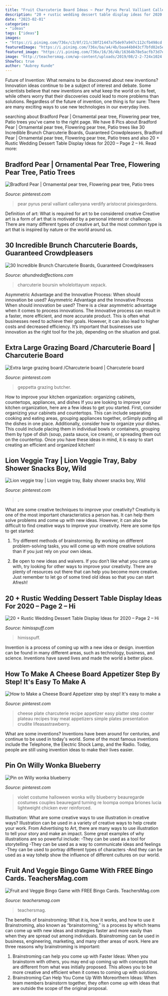 ```yaml
---
title: "Fruit Charcuterie Board Ideas ~ Pear Pyrus Peral Valliant Calleryana Verdify Aristocrat Pixiesgardens"
description: "20 + rustic wedding dessert table display ideas for 2020 – page 2 – hi"
date: "2023-02-01"
categories:
- "ideas"
tags: ["ideas"]
images:
- "https://i.pinimg.com/736x/c3/8f/21/c38f21447a75de97a947c112cfb498cd.jpg"
featuredImage: "https://i.pinimg.com/736x/ba/a4/4b/baa44b043cf7bfd02e5e7fe6ccb666ed.jpg"
featured_image: "https://i.pinimg.com/736x/16/36/4b/16364b78e5acfb73d7e8c0ac06ce5a11.jpg"
image: "http://teachersmag.com/wp-content/uploads/2019/08/2-2-724x1024.jpg"
ShowToc: true
author: "Aubrey Kunde"
---
```



Future of Invention: What remains to be discovered about new inventions?
Innovation ideas continue to be a subject of interest and debate. Some scientists believe that new inventions are what keep the world on its feet, while others worry that their discoveries could lead to more problems than solutions. Regardless of the future of invention, one thing is for sure: There are many exciting ways to use new technologies in our everyday lives.

	

		
searching about Bradford Pear | Ornamental pear tree, Flowering pear tree, Patio trees you've came to the right page. We have 8 Pics about Bradford Pear | Ornamental pear tree, Flowering pear tree, Patio trees like 30 Incredible Brunch Charcuterie Boards, Guaranteed Crowdpleasers, Bradford Pear | Ornamental pear tree, Flowering pear tree, Patio trees and also 20 + Rustic Wedding Dessert Table Display Ideas for 2020 – Page 2 – Hi. Read more:
		
    
## Bradford Pear | Ornamental Pear Tree, Flowering Pear Tree, Patio Trees

<img loading=lazy src="https://i.pinimg.com/736x/c3/8f/21/c38f21447a75de97a947c112cfb498cd.jpg" onerror="this.onerror=null;this.src='https://tse1.mm.bing.net/th?id=OIP.lB_UcoasbVF87qYTvQcArwHaJ3&amp;pid=15.1';" alt="Bradford Pear | Ornamental pear tree, Flowering pear tree, Patio trees">

_Source: pinterest.com_

>pear pyrus peral valliant calleryana verdify aristocrat pixiesgardens. 

	

Definition of art: What is required for art to be considered creative
Creative art is a form of art that is motivated by a personal interest or challenge. There are many different types of creative art, but the most common type is art that is inspired by nature or the world around us.

    
## 30 Incredible Brunch Charcuterie Boards, Guaranteed Crowdpleasers

<img loading=lazy src="https://ahundredaffections.com/wp-content/uploads/2021/02/healthy-low-carb-board.jpg" onerror="this.onerror=null;this.src='https://tse4.mm.bing.net/th?id=OIP.Y5I-ZSNL97Lge6wJqD2fowHaJ4&amp;pid=15.1';" alt="30 Incredible Brunch Charcuterie Boards, Guaranteed Crowdpleasers">

_Source: ahundredaffections.com_

>charcuterie boursin wholelottayum xepack. 

	

Asymmetric Advantage and the Innovative Process: When should innovation be used?
Asymmetric Advantage and the Innovative Process
When should innovation be used? There is a clear asymmetric advantage when it comes to process innovations. The innovative process can result in a faster, more efficient, and more accurate product. This is often what businesses need to achieve their goals. However, it can also lead to higher costs and decreased efficiency. It’s important that businesses use innovation as the right tool for the job, depending on the situation and goal.

    
## Extra Large Grazing Board /Charcuterie Board | Charcuterie Board

<img loading=lazy src="https://i.pinimg.com/736x/99/5d/6d/995d6d0af78fb730f4b0df69e602c360.jpg" onerror="this.onerror=null;this.src='https://tse3.mm.bing.net/th?id=OIP.Pn0fAXzfD6TZl73NY436_wHaJ3&amp;pid=15.1';" alt="Extra large grazing board /Charcuterie board | Charcuterie board">

_Source: pinterest.com_

>geppetta grazing butcher. 

	

How to improve your kitchen organization: organizing cabinets, countertops, appliances, and dishes
If you are looking to improve your kitchen organization, here are a few ideas to get you started. First, consider organizing your cabinets and countertops. This can include separating cooking and eating areas, grouping appliances together, orSimply putting all the dishes in one place. Additionally, consider how to organize your dishes. This could include placing them in individual bowls or containers, grouping them by type of dish (soup, pasta sauce, ice cream), or spreading them out on the countertop. Once you have these ideas in mind, it is easy to start creating an efficient and organized kitchen!

    
## Lion Veggie Tray | Lion Veggie Tray, Baby Shower Snacks Boy, Wild

<img loading=lazy src="https://i.pinimg.com/736x/ba/a4/4b/baa44b043cf7bfd02e5e7fe6ccb666ed.jpg" onerror="this.onerror=null;this.src='https://tse4.mm.bing.net/th?id=OIP.WylETm_S0SEYSx8Sj2F7uwHaJ8&amp;pid=15.1';" alt="Lion veggie tray | Lion veggie tray, Baby shower snacks boy, Wild">

_Source: pinterest.com_

>. 

	

What are some creative techniques to improve your creativity?
Creativity is one of the most important characteristics a person has. It can help them solve problems and come up with new ideas. However, it can also be difficult to find creative ways to improve your creativity. Here are some tips to get started: 
1. Try different methods of brainstorming. By working on different problem-solving tasks, you will come up with more creative solutions than if you just rely on your own ideas.

2. Be open to new ideas and waivers. If you don’t like what you came up with, try looking for other ways to improve your creativity. There are plenty of resources out there that can help you become more creative. Just remember to let go of some tired old ideas so that you can start Afresh!

    
## 20 + Rustic Wedding Dessert Table Display Ideas For 2020 – Page 2 – Hi

<img loading=lazy src="https://www.himisspuff.com/wp-content/uploads/2020/01/Rustic-sweet-wedding-dessert-display-and-table-ideas-14.jpg" onerror="this.onerror=null;this.src='https://tse3.mm.bing.net/th?id=OIP.7IOBRgXR17lLyKezpcU9aAHaLH&amp;pid=15.1';" alt="20 + Rustic Wedding Dessert Table Display Ideas for 2020 – Page 2 – Hi">

_Source: himisspuff.com_

>himisspuff. 

	

Invention is a process of coming up with a new idea or design. invention can be found in many different areas, such as technology, business, and science. Inventions have saved lives and made the world a better place.

    
## How To Make A Cheese Board Appetizer Step By Step! It&#039;s Easy To Make A

<img loading=lazy src="https://i.pinimg.com/736x/16/36/4b/16364b78e5acfb73d7e8c0ac06ce5a11.jpg" onerror="this.onerror=null;this.src='https://tse3.mm.bing.net/th?id=OIP.-POaQItqeVVNbsRqxHPa6AHaLH&amp;pid=15.1';" alt="How to Make a Cheese Board Appetizer step by step! It&#039;s easy to make a">

_Source: pinterest.com_

>cheese plate charcuterie recipe appetizer easy platter step cooter plateau recipes tray meat appetizers simple plates presentation crudite lifeasastrawberry. 

	

What are some inventions?
Inventions have been around for centuries, and continue to be used in today's world. Some of the most famous inventions include the Telephone, the Electric Shock Lamp, and the Radio. Today, people are still using invention ideas to make their lives easier.

    
## Pin On Willy Wonka Blueberry

<img loading=lazy src="https://i.pinimg.com/736x/e5/82/0c/e5820c288bf1ad7167a6fa8664f7cb45.jpg" onerror="this.onerror=null;this.src='https://tse1.mm.bing.net/th?id=OIP.qWVEmzkekirkNRlMmW6GXAHaJ3&amp;pid=15.1';" alt="Pin on Willy wonka blueberry">

_Source: pinterest.com_

>violet costume halloween wonka willy blueberry beauregarde costumes couples beauregard turning re loompa oompa briones lucia lightweight chicken ever reinforced. 

	

Illustration: What are some creative ways to use illustration in creative ways?
Illustration can be used in a variety of creative ways to help create your work. From Advertising to Art, there are many ways to use illustration to tell your story and make an impact. Some great examples of why illustrations are so powerful include: 
-They can be used as a tool for storytelling 
-They can be used as a way to communicate ideas and feelings 
-They can be used to portray different types of characters 
-And they can be used as a way tohelp show the influence of different cultures on our world.

    
## Fruit And Veggie Bingo Game With FREE Bingo Cards. TeachersMag.com

<img loading=lazy src="http://teachersmag.com/wp-content/uploads/2019/08/2-2-724x1024.jpg" onerror="this.onerror=null;this.src='https://tse3.mm.bing.net/th?id=OIP.5sYQntmK1_6111W9SRDX_QHaKe&amp;pid=15.1';" alt="Fruit and Veggie Bingo Game with FREE Bingo Cards. TeachersMag.com">

_Source: teachersmag.com_

>teachersmag. 

	

The benefits of brainstroming: What it is, how it works, and how to use it
Brainstroming, also known as “brainstorming,” is a process by which teams can come up with new ideas and strategies faster and more easily than when they are spread out among individuals. Brainstroming can be used in business, engineering, marketing, and many other areas of work. Here are three reasons why brainstroming is important: 
1. Brainstroming can help you come up with Faster Ideas: When you brainstorm with others, you may end up coming up with concepts that are different from what was initially proposed. This allows you to be more creative and efficient when it comes to coming up with solutions. 
2. Brainstroming Can Help You Come Up With Moreorthern Ideas: When team members brainstorm together, they often come up with ideas that are outside the scope of the original proposal.

